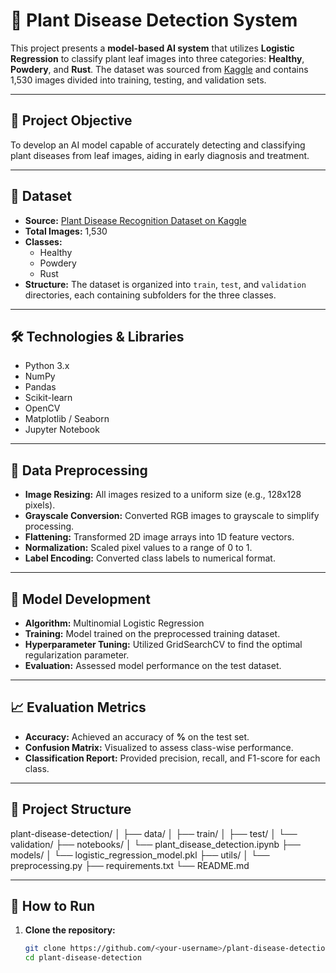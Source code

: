 # 🌿 Plant Disease Detection System

This project presents a **model-based AI system** that utilizes **Logistic Regression** to classify plant leaf images into three categories: **Healthy**, **Powdery**, and **Rust**. The dataset was sourced from [Kaggle](https://www.kaggle.com/datasets/rashikrahmanpritom/plant-disease-recognition-dataset) and contains 1,530 images divided into training, testing, and validation sets.

---

## 📌 Project Objective

To develop an AI model capable of accurately detecting and classifying plant diseases from leaf images, aiding in early diagnosis and treatment.

---

## 📂 Dataset

- **Source:** [Plant Disease Recognition Dataset on Kaggle](https://www.kaggle.com/datasets/rashikrahmanpritom/plant-disease-recognition-dataset)
- **Total Images:** 1,530
- **Classes:**
  - Healthy
  - Powdery
  - Rust
- **Structure:** The dataset is organized into `train`, `test`, and `validation` directories, each containing subfolders for the three classes.

---

## 🛠️ Technologies & Libraries

- Python 3.x
- NumPy
- Pandas
- Scikit-learn
- OpenCV
- Matplotlib / Seaborn
- Jupyter Notebook

---

## 🧹 Data Preprocessing

- **Image Resizing:** All images resized to a uniform size (e.g., 128x128 pixels).
- **Grayscale Conversion:** Converted RGB images to grayscale to simplify processing.
- **Flattening:** Transformed 2D image arrays into 1D feature vectors.
- **Normalization:** Scaled pixel values to a range of 0 to 1.
- **Label Encoding:** Converted class labels to numerical format.

---

## 🧠 Model Development

- **Algorithm:** Multinomial Logistic Regression
- **Training:** Model trained on the preprocessed training dataset.
- **Hyperparameter Tuning:** Utilized GridSearchCV to find the optimal regularization parameter.
- **Evaluation:** Assessed model performance on the test dataset.

---

## 📈 Evaluation Metrics

- **Accuracy:** Achieved an accuracy of **<insert accuracy>%** on the test set.
- **Confusion Matrix:** Visualized to assess class-wise performance.
- **Classification Report:** Provided precision, recall, and F1-score for each class.

---

## 📁 Project Structure

plant-disease-detection/
│
├── data/
│ ├── train/
│ ├── test/
│ └── validation/
├── notebooks/
│ └── plant_disease_detection.ipynb
├── models/
│ └── logistic_regression_model.pkl
├── utils/
│ └── preprocessing.py
├── requirements.txt
└── README.md


---

## 🚀 How to Run

1. **Clone the repository:**
   ```bash
   git clone https://github.com/<your-username>/plant-disease-detection.git
   cd plant-disease-detection

